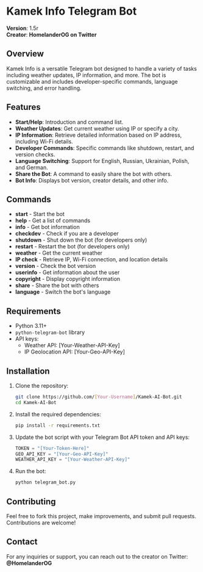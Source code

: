 # Kamek Info Telegram Bot

**Version**: 1.5r  
**Creator**: **HomelanderOG on Twitter**

## Overview

Kamek Info is a versatile Telegram bot designed to handle a variety of tasks including weather updates, IP information, and more. The bot is customizable and includes developer-specific commands, language switching, and error handling.

## Features

- **Start/Help**: Introduction and command list.
- **Weather Updates**: Get current weather using IP or specify a city.
- **IP Information**: Retrieve detailed information based on IP address, including Wi-Fi details.
- **Developer Commands**: Specific commands like shutdown, restart, and version checks.
- **Language Switching**: Support for English, Russian, Ukrainian, Polish, and German.
- **Share the Bot**: A command to easily share the bot with others.
- **Bot Info**: Displays bot version, creator details, and other info.

## Commands

- **start** - Start the bot
- **help** - Get a list of commands
- **info** - Get bot information
- **checkdev** - Check if you are a developer
- **shutdown** - Shut down the bot (for developers only)
- **restart** - Restart the bot (for developers only)
- **weather** - Get the current weather
- **IP check** - Retrieve IP, Wi-Fi connection, and location details
- **version** - Check the bot version
- **userinfo** - Get information about the user
- **copyright** - Display copyright information
- **share** - Share the bot with others
- **language** - Switch the bot's language

## Requirements

- Python 3.11+
- `python-telegram-bot` library
- API keys:
  - Weather API: [Your-Weather-API-Key]
  - IP Geolocation API: [Your-Geo-API-Key]

## Installation

1. Clone the repository:
   ```bash
   git clone https://github.com/[Your-Username]/Kamek-AI-Bot.git
   cd Kamek-AI-Bot
   ```

2. Install the required dependencies:
   ```bash
   pip install -r requirements.txt
   ```

3. Update the bot script with your Telegram Bot API token and API keys:
   ```python
   TOKEN = "[Your-Token-Here]"
   GEO_API_KEY = "[Your-Geo-API-Key]"
   WEATHER_API_KEY = "[Your-Weather-API-Key]"
   ```

4. Run the bot:
   ```bash
   python telegram_bot.py
   ```

## Contributing

Feel free to fork this project, make improvements, and submit pull requests. Contributions are welcome!

## Contact

For any inquiries or support, you can reach out to the creator on Twitter: **@HomelanderOG**